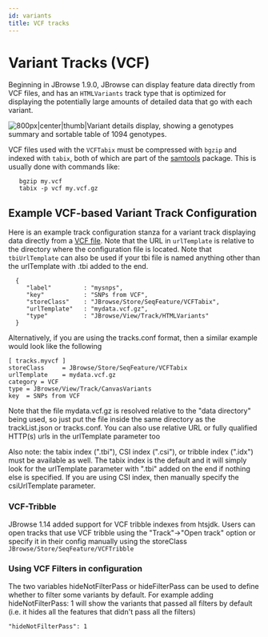 ```yaml
---
id: variants
title: VCF tracks
---
```


# Variant Tracks (VCF)

Beginning in JBrowse 1.9.0, JBrowse can display feature data directly from VCF
files, and has an `HTMLVariants` track type that is optimized for displaying the
potentially large amounts of detailed data that go with each variant.

![800px|center|thumb|Variant details display, showing a genotypes summary and sortable table of 1094 genotypes.](assets/config/JBrowse_variant_details.png)

VCF files used with the `VCFTabix` must be compressed with `bgzip` and indexed
with `tabix`, both of which are part of the
[samtools](http://samtools.sourceforge.net/) package. This is usually done with
commands like:

```
   bgzip my.vcf
   tabix -p vcf my.vcf.gz
```

## Example VCF-based Variant Track Configuration

Here is an example track configuration stanza for a variant track displaying
data directly from a
[VCF file](http://www.1000genomes.org/wiki/Analysis/Variant%20Call%20Format/vcf-variant-call-format-version-41).
Note that the URL in `urlTemplate` is relative to the directory where the
configuration file is located. Note that `tbiUrlTemplate` can also be used if
your tbi file is named anything other than the urlTemplate with .tbi added to
the end.

```{.json}
  {
     "label"         : "mysnps",
     "key"           : "SNPs from VCF",
     "storeClass"    : "JBrowse/Store/SeqFeature/VCFTabix",
     "urlTemplate"   : "mydata.vcf.gz",
     "type"          : "JBrowse/View/Track/HTMLVariants"
  }
```

Alternatively, if you are using the tracks.conf format, then a similar example
would look like the following

    [ tracks.myvcf ]
    storeClass     = JBrowse/Store/SeqFeature/VCFTabix
    urlTemplate    = mydata.vcf.gz
    category = VCF
    type = JBrowse/View/Track/CanvasVariants
    key  = SNPs from VCF

Note that the file mydata.vcf.gz is resolved relative to the "data directory"
being used, so just put the file inside the same directory as the trackList.json
or tracks.conf. You can also use relative URL or fully qualified HTTP(s) urls in
the urlTemplate parameter too

Also note: the tabix index (".tbi"), CSI index (".csi"), or tribble index
(".idx") must be available as well. The tabix index is the default and it will
simply look for the urlTemplate parameter with ".tbi" added on the end if
nothing else is specified. If you are using CSI index, then manually specify the
csiUrlTemplate parameter.

### VCF-Tribble

JBrowse 1.14 added support for VCF tribble indexes from htsjdk. Users can open
tracks that use VCF tribble using the "Track"->"Open track" option or specify it
in their config manually using the storeClass
`JBrowse/Store/SeqFeature/VCFTribble`

### Using VCF Filters in configuration

The two variables hideNotFilterPass or hideFilterPass can be used to define
whether to filter some variants by default. For example adding
hideNotFilterPass: 1 will show the variants that passed all filters by default
(i.e. it hides all the features that didn't pass all the filters)

`"hideNotFilterPass": 1`
